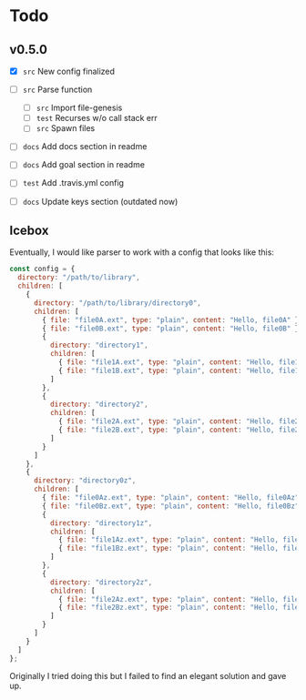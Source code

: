 # Todo

## v0.5.0

* [x] `src` New config finalized
* [ ] `src` Parse function

  * [ ] `src` Import file-genesis
  * [ ] `test` Recurses w/o call stack err
  * [ ] `src` Spawn files

* [ ] `docs` Add docs section in readme
* [ ] `docs` Add goal section in readme
* [ ] `test` Add .travis.yml config
* [ ] `docs` Update keys section (outdated now)

## Icebox

Eventually, I would like parser to work with a config that looks like this:

```js
const config = {
  directory: "/path/to/library",
  children: [
    {
      directory: "/path/to/library/directory0",
      children: [
        { file: "file0A.ext", type: "plain", content: "Hello, file0A" },
        { file: "file0B.ext", type: "plain", content: "Hello, file0B" },
        {
          directory: "directory1",
          children: [
            { file: "file1A.ext", type: "plain", content: "Hello, file1A" },
            { file: "file1B.ext", type: "plain", content: "Hello, file1B" }
          ]
        },
        {
          directory: "directory2",
          children: [
            { file: "file2A.ext", type: "plain", content: "Hello, file2A" },
            { file: "file2B.ext", type: "plain", content: "Hello, file2B" }
          ]
        }
      ]
    },
    {
      directory: "directory0z",
      children: [
        { file: "file0Az.ext", type: "plain", content: "Hello, file0Az" },
        { file: "file0Bz.ext", type: "plain", content: "Hello, file0Bz" },
        {
          directory: "directory1z",
          children: [
            { file: "file1Az.ext", type: "plain", content: "Hello, file1Az" },
            { file: "file1Bz.ext", type: "plain", content: "Hello, file1Bz" }
          ]
        },
        {
          directory: "directory2z",
          children: [
            { file: "file2Az.ext", type: "plain", content: "Hello, file2Az" },
            { file: "file2Bz.ext", type: "plain", content: "Hello, file2Bz" }
          ]
        }
      ]
    }
  ]
};
```

Originally I tried doing this but I failed to find an elegant solution and gave up.
